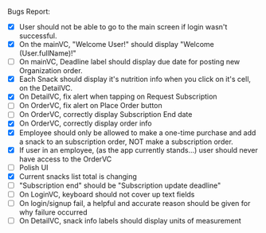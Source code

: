 Bugs Report:

- [x] User should not be able to go to the main screen if login wasn't successful.
- [x] On the mainVC, "Welcome User!" should display "Welcome \(User.fullName)!"
- [ ] On mainVC, Deadline label should display due date for posting new Organization order.
- [x] Each Snack should display it's nutrition info when you click on it's cell, on the DetailVC.
- [x] On DetailVC, fix alert when tapping on Request Subscription
- [ ] On OrderVC, fix alert on Place Order button
- [ ] On OrderVC, correctly display Subscription End date
- [x] On OrderVC, correctly display order info
- [x] Employee should only be allowed to make a one-time purchase and add a snack to an subscription order, NOT make a subscription order.
- [x] If user in an employee, (as the app currently stands...) user should never have access to the OrderVC
- [ ] Polish UI
- [x] Current snacks list total is changing
- [ ] "Subscription end" should be "Subscription update deadline"
- [ ] On LoginVC, keyboard should not cover up text fields
- [ ] On login/signup fail, a helpful and accurate reason should be given for why failure occurred
- [ ] On DetailVC, snack info labels should display units of measurement
